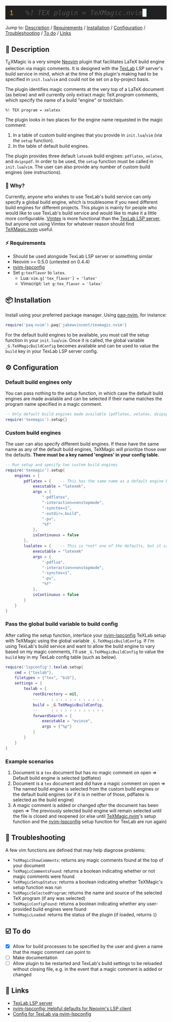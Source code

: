 ![Banner](assets/images/banner.gif)

Jump to: [Description](#-description) / [Requirements](#-requirements) / [Installation](#-installation) / [Configuration](#%EF%B8%8F-configuration) / [Troubleshooting](#-troubleshooting) / [To do](#%EF%B8%8F-to-do) / [Links](#-links)

## 📝 Description
T<sub>E</sub>XMagic is a very simple [Neovim](https://neovim.io) plugin that facilitates LaTeX build engine selection via magic comments. It is designed with the [TexLab](https://github.com/latex-lsp/texlab) LSP server's build service in mind, which at the time of this plugin's making had to be specified in `init.lua`/`vim` and could not be set on a by-project basis.

The plugin identifies magic comments at the very top of a LaTeX document (as below) and will currently only extract magic TeX *program* comments, which specify the name of a build "engine" or toolchain.

```
%! TEX program = xelatex
```
The plugin looks in two places for the engine name requested in the magic comment:

1. In a table of custom build engines that you provide in `init.lua`/`vim` (via the `setup` function).
2. In the table of default build engines.

The plugin provides three default `latexmk` build engines: `pdflatex`, `xelatex`, and `dvipspdf`. In order to be used, the `setup` function must be called in `init.lua`/`vim`. The user can also provide any number of custom build engines (see instructions).

### 🤷 Why?
Currently, anyone who wishes to use TexLab's build service can only specify a global build engine, which is troublesome if you need different build engines for different projects. This plugin is mainly for people who would like to use TexLab's build service and would like to make it a little more configurable. [Vimtex](https://github.com/lervag/vimtex) is more functional than the [TexLab LSP server](https://github.com/latex-lsp/texlab), but anyone not using Vimtex for whatever reason should find [TeXMagic.nvim](https://github.com/jakewvincent/texmagic.nvim) useful.

### ⚡ Requirements

- Should be used alongside TexLab LSP server or something similar
- Neovim >= 0.5.0 (untested on 0.4.4)
- [nvim-lspconfig](https://github.com/neovim/nvim-lspconfig)
- Set `g:texflavor` to `latex`.
    - Lua: `vim.g['tex_flavor'] = 'latex'`
    - Vimscript: `let g:tex_flavor = 'latex'`

## 📦 Installation
Install using your preferred package manager. Using [paq-nvim](https://github.com/savq/paq-nvim), for instance:

```lua
require('paq-nvim').paq{'jakewvincent/texmagic.nvim'}
```

For the default build engines to be available, you must call the setup function in your `init.lua`/`vim`. Once it is called, the global variable `_G.TeXMagicBuildConfig` becomes available and can be used to value the `build` key in your TexLab LSP server config.

## ⚙️ Configuration
### Default build engines only
You can pass nothing to the setup function, in which case the default build engines are made available and can be selected if their name matches the program name specified in a magic comment.

```lua
-- Only default build engines made available (pdflatex, xelatex, dvipspdf)
require('texmagic').setup{}
```

### Custom build engines
The user can also specify different build engines. If these have the same name as any of the default build engines, TeXMagic will prioritize those over the defaults. **There must be a key named 'engines' in your config table.**

```lua
-- Run setup and specify two custom build engines
require('texmagic').setup{
    engines = {
        pdflatex = {    -- This has the same name as a default engine but will be preferred
            executable = "latexmk",
            args = {
                "-pdflatex",
                "-interaction=nonstopmode",
                "-synctex=1",
                "-outdir=.build",
                "-pv",
                "%f"
            },
            isContinuous = false
        },
        lualatex = {    -- This is *not* one of the defaults, but it can be called via magic comment if defined here
            executable = "latexmk"
            args = {
                "-pdflua",
                "-interaction=nonstopmode",
                "-synctex=1",
                "-pv",
                "%f"
            },
            isContinuous = false
        }
    }
}
```

### Pass the global build variable to build config
After calling the setup function, interface your [nvim-lspconfig](https://github.com/neovim/nvim-lspconfig) TeXLab setup with TeXMagic using the global variable `_G.TeXMagicBuildConfig`. If I'm using TexLab's build service and want to allow the build engine to vary based on my magic comments, I'll use `_G.TeXMagicBuildConfig` to value the `build` key in my TexLab config table (such as below).

```lua
require('lspconfig').texlab.setup{
    cmd = {"texlab"},
    filetypes = {"tex", "bib"},
    settings = {
        texlab = {
            rootDirectory = nil,
            --      ↓ ↓ ↓ ↓ ↓ ↓ ↓ ↓ ↓ ↓ ↓ ↓
            build = _G.TeXMagicBuildConfig,
            --      ↑ ↑ ↑ ↑ ↑ ↑ ↑ ↑ ↑ ↑ ↑ ↑
            forwardSearch = {
                executable = "evince",
                args = {"%p"}
            }
        }
    }
}
```

### Example scenarios
1. Document is a `tex` document but has no magic comment on open ⇒ Default build engine is selected (pdflatex)
2. Document is a `tex` document and did have a magic comment on open ⇒ The named build engine is selected from the custom build engines or the default build engines (or if it is in neither of those, pdflatex is selected as the build engine)
3. A magic comment is added or changed *after* the document has been open ⇒ The previously selected build engine will remain selected until the file is closed and reopened (or else until [TeXMagic.nvim](https://github.com/jakewvincent/texmagic.nvim)'s setup function and the [nvim-lspconfig](https://github.com/neovim/nvim-lspconfig) setup function for TexLab are run again)

## 🥀 Troubleshooting
A few vim functions are defined that may help diagnose problems:

* `TeXMagicShowComments`: returns any magic comments found at the top of your document
* `TeXMagicCommentsFound`: returns a boolean indicating whether or not magic comments were found
* `TeXMagicSetupStatus`: returns a boolean indicating whether TeXMagic's setup function was run
* `TeXMagicSelectedProgram`: returns the name and source of the selected TeX program (if any was selected)
* `TeXMagicConfigFound`: returns a boolean indicating whether any user-provided build engines were found
* `TeXMagicLoaded`: returns the status of the plugin (if loaded, returns `1`)

## ☑️ To do
- [X] Allow for build processes to be specified by the user and given a name that the magic comment can point to
- [ ] Make documentation
- [ ] Allow plugin to be restarted and TexLab's build settings to be reloaded without closing file, e.g. in the event that a magic comment is added or changed

## 🔗 Links
* [TexLab LSP server](https://github.com/latex-lsp/texlab) 
* [nvim-lspconfig: Helpful defaults for Neovim's LSP client](https://github.com/neovim/nvim-lspconfig)
* [Config for TexLab via nvim-lspconfig](https://github.com/neovim/nvim-lspconfig/blob/master/CONFIG.md#texlab)
